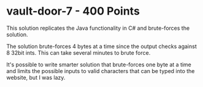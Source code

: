# vault-door-7 - 400 Points

This solution replicates the Java functionality in C# and brute-forces the solution.

The solution brute-forces 4 bytes at a time since the output checks against 8 32bit ints. This can take several minutes to brute force.

It's possible to write smarter solution that brute-forces one byte at a time and limits the possible inputs to valid characters that can be typed into the website, but I was lazy.